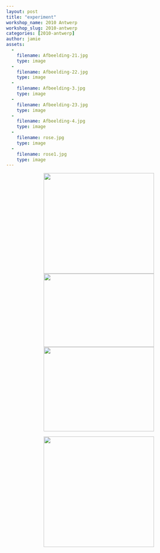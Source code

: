 ```yaml
---
layout: post
title: "experiment"
workshop_name: 2010 Antwerp
workshop_slug: 2010-antwerp
categories: [2010-antwerp]
author: jamie 
assets:
  -
    filename: Afbeelding-21.jpg
    type: image
  -
    filename: Afbeelding-22.jpg
    type: image
  -
    filename: Afbeelding-3.jpg
    type: image
  -
    filename: Afbeelding-23.jpg
    type: image
  -
    filename: Afbeelding-4.jpg
    type: image
  -
    filename: rose.jpg
    type: image
  -
    filename: rose1.jpg
    type: image
---
```

<p style="text-align: center"><a href="http://workshops.nodebox.net/2010-2/wp-content/uploads/2010/02/rose1.jpg"><img class="aligncenter size-medium wp-image-329" src="http://workshops.nodebox.net/2010-2/wp-content/uploads/2010/02/rose1-300x273.jpg" alt="" width="300" height="273" /></a>
<a href="http://workshops.nodebox.net/2010-2/wp-content/uploads/2010/02/Afbeelding-4.jpg"><img class="size-medium wp-image-246 aligncenter" src="http://workshops.nodebox.net/2010-2/wp-content/uploads/2010/02/Afbeelding-4-300x199.jpg" alt="" width="300" height="199" /></a>
<a href="http://workshops.nodebox.net/2010-2/wp-content/uploads/2010/02/Afbeelding-23.jpg"><img class="size-medium wp-image-244 alignnone" src="http://workshops.nodebox.net/2010-2/wp-content/uploads/2010/02/Afbeelding-23-300x229.jpg" alt="" width="300" height="229" /></a></p>
<p style="text-align: center"><a href="http://workshops.nodebox.net/2010-2/wp-content/uploads/2010/02/Afbeelding-23.jpg"></a>
<a href="http://workshops.nodebox.net/2010-2/wp-content/uploads/2010/02/Afbeelding-3.jpg"><img class="size-medium wp-image-242 aligncenter" src="http://workshops.nodebox.net/2010-2/wp-content/uploads/2010/02/Afbeelding-3-300x300.jpg" alt="" width="300" height="300" /></a></p>
